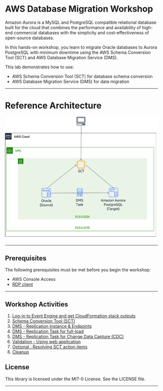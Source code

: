 # AWS Database Migration Workshop

Amazon Aurora is a MySQL and PostgreSQL compatible relational database built for the cloud that combines the performance and availability of high-end commercial databases with the simplicity and cost-effectiveness of open-source databases. 

In this hands-on workshop, you learn to migrate Oracle databases to Aurora PostgreSQL with minimum downtime using the AWS Schema Conversion Tool (SCT) and AWS Database Migration Service (DMS). 

This lab demonstrates how to use:

- AWS Schema Conversion Tool (SCT) for database schema conversion
- AWS Database Migration Service (DMS) for data migration

___
# Reference Architecture

![Reference Architecture](lab-guides/images/reference-architecture.png "Reference Architecture")
___

## Prerequisites

The following prerequisites must be met before you begin the workshop:

- AWS Console Access
- [RDP client](https://docs.aws.amazon.com/AWSEC2/latest/WindowsGuide/connecting_to_windows_instance.html?icmpid=docs_ec2_console#rdp-prereqs)
___

## Workshop Activities

<!-- 1. [Lab Setup](lab-guides/lab-setup.md) -->
1. [Log-in to Event Engine and get CloudFormation stack outputs](lab-guides/lab-setup-verification.md)
2. [Schema Conversion Tool (SCT)](lab-guides/sct.md)
3. [DMS - Replication Instance & Endpoints](lab-guides/dms-inst.md)
4. [DMS - Replication Task for full-load](lab-guides/dms-fl.md)
5. [DMS - Replication Task for Change Data Capture (CDC)](lab-guides/dms-cdc.md)
6. [Validation - Using web application](lab-guides/optional-validation.md)
7. [Optional : Resolving SCT action items](lab-guides/optional-resolv.md)
8. [Cleanup](lab-guides/cleanup.md)

## License

This library is licensed under the MIT-0 License. See the LICENSE file.

___